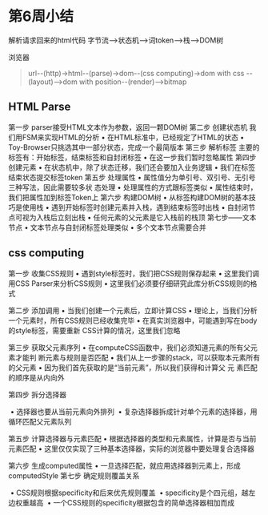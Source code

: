 # 第6周小结

解析请求回来的html代码 字节流-->状态机-->词token-->栈-->DOM树

浏览器 

> url--(http)->html--(parse)->dom--(css computing)->dom with css --(layout)-->dom with position--(render)-->bitmap

## **HTML Parse** 

第一步  parser接受HTML文本作为参数，返回一颗DOM树 
第二步 创建状态机 我们用FSM来实现HTML的分析 
    • 在HTML标准中，已经规定了HTML的状态 
    • Toy-Browser只挑选其中一部分状态，完成一个最简版本 
第三步 解析标签 主要的标签有：开始标签，结束标签和自封闭标签 • 在这一步我们暂时忽略属性 
第四步 创建元素 
    • 在状态机中，除了状态迁移，我们还会要加入业务逻辑 
    • 我们在标签结束状态提交标签token 
第五步 处理属性 
    • 属性值分为单引号、双引号、无引号三种写法，因此需要较多状 态处理 
    • 处理属性的方式跟标签类似 
    • 属性结束时，我们把属性加到标签Token上 第六步 构建DOM树 
    • 从标签构建DOM树的基本技巧是使用栈 
    • 遇到开始标签时创建元素并入栈，遇到结束标签时出栈 
    • 自封闭节点可视为入栈后立刻出栈 
    • 任何元素的父元素是它入栈前的栈顶 第七步——文本节点 
    • 文本节点与自封闭标签处理类似 • 多个文本节点需要合并

## **css computing** 

第一步 收集CSS规则 
    • 遇到style标签时，我们把CSS规则保存起来 
    • 这里我们调用CSS Parser来分析CSS规则 
    • 这里我们必须要仔细研究此库分析CSS规则的格式 

第二步 添加调用 
    • 当我们创建一个元素后，立即计算CSS 
    • 理论上，当我们分析一个元素时，所有CSS规则已经收集完毕 
    • 在真实浏览器中，可能遇到写在body的style标签，需要重新 CSS计算的情况，这里我们忽略 

第三步 获取父元素序列 
    • 在computeCSS函数中，我们必须知道元素的所有父元素才能判 断元素与规则是否匹配 
    • 我们从上一步骤的stack，可以获取本元素所有的父元素 • 因为我们首先获取的是“当前元素”，所以我们获得和计算父        元 素匹配的顺序是从内向外 

第四步 拆分选择器 

​    • 选择器也要从当前元素向外排列 
​    • 复杂选择器拆成针对单个元素的选择器，用循环匹配父元素队列 

第五步 计算选择器与元素匹配 
    • 根据选择器的类型和元素属性，计算是否与当前元素匹配 
    • 这里仅仅实现了三种基本选择器，实际的浏览器中要处理复合选择器 

第六步 生成computed属性 
    • 一旦选择匹配，就应用选择器到元素上，形成 computedStyle 
第七步 确定规则覆盖关系 

​    • CSS规则根据specificity和后来优先规则覆盖 
​    • specificity是个四元组，越左边权重越高 
​    • 一个CSS规则的specificity根据包含的简单选择器相加而成
